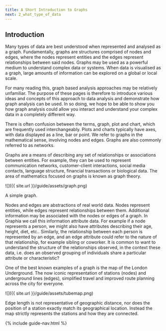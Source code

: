 ```yaml
---
title: A Short Introduction to Graphs
next: 2_what_type_of_data
---
```


## Introduction
Many types of data are best understood when represented and analysed as a graph. Fundamentally, graphs are structures comprised of nodes and edges, where the nodes represent entities and the edges represent relationships between said nodes. Graphs may be used as a powerful medium to understand complex data or systems. When data is visualised as a graph, large amounts of information can be explored on a global or local scale.

For many reading this, graph based analysis approaches may be relatively unfamiliar. The purpose of these pages is therefore to introduce various ideas and concepts of this approach to data analysis and demonstrate how graph analysis can be used. In so doing, we hope to be able to show you how graph analysis could allow you interact and understand your complex data in a completely different way.

There is often confusion between the terms, graph, plot and chart, which are frequently used interchangeably. Plots and charts typically have axes, with data displayed as a line, bar or point. We refer to graphs in the mathematical sense, involving nodes and edges. Graphs are also commonly referred to as networks.

Graphs are a means of describing any set of relationships or associations between entities. For example, they can be used to represent communication networks, customer-client interactions, social media contacts, language structure, financial transactions or biological data. The area of mathematics focused on graphs is known as graph theory.

![]({{ site.url }}/guide/assets/graph.png)
<div class="caption">A simple graph.</div>

Nodes and edges are abstractions of real world data. Nodes represent entities, while edges represent relationships between them. Additional information may be associated with the nodes or edges of a graph. In Graphia we call this information attribute data. For example if a node represents a person, we might also have attributes describing their age, height, diet, etc.. Similarly, the relationship between each person is represented by an edge, and an edge attribute could refer to the nature of that relationship, for example sibling or coworker. It is common to want to understand the structure of the relationships observed, in the context these data, i.e. does an observed grouping of individuals share a particular attribute or characteristic?

One of the best known examples of a graph is the map of the London Underground. The now iconic representation of stations (nodes) and underground lines (edges), simplified travel and improved route planning across the city for everyone.

![]({{ site.url }}/guide/assets/tubemap.png)
<div class="caption">Edge length is not representative of geographic distance, nor does the position of a station exactly match its geographical location. Instead the map strictly represents the stations and how they are connected.</div>

{% include guide-nav.html %}
